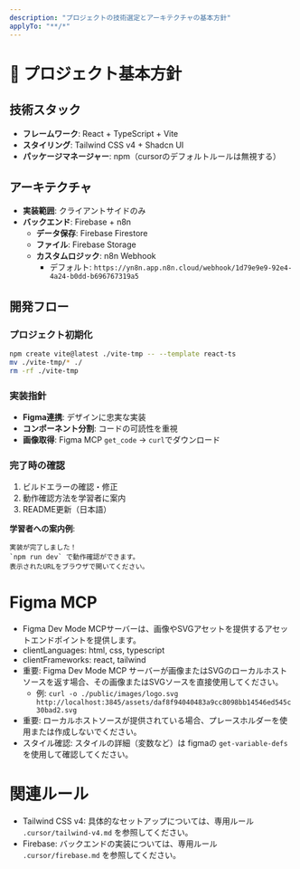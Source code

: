 ```yaml
---
description: "プロジェクトの技術選定とアーキテクチャの基本方針"
applyTo: "**/*"
---
```


# 🎯 プロジェクト基本方針

## 技術スタック
- **フレームワーク**: React + TypeScript + Vite
- **スタイリング**: Tailwind CSS v4 + Shadcn UI
- **パッケージマネージャー**: npm（cursorのデフォルトルールは無視する）

## アーキテクチャ
- **実装範囲**: クライアントサイドのみ
- **バックエンド**: Firebase + n8n
  - **データ保存**: Firebase Firestore
  - **ファイル**: Firebase Storage
  - **カスタムロジック**: n8n Webhook
    - デフォルト: `https://yn8n.app.n8n.cloud/webhook/1d79e9e9-92e4-4a24-b0dd-b696767319a5`

## 開発フロー

### プロジェクト初期化
```bash
npm create vite@latest ./vite-tmp -- --template react-ts
mv ./vite-tmp/* ./
rm -rf ./vite-tmp
```

### 実装指針
- **Figma連携**: デザインに忠実な実装
- **コンポーネント分割**: コードの可読性を重視
- **画像取得**: Figma MCP `get_code` → `curl`でダウンロード

### 完了時の確認
1. ビルドエラーの確認・修正
2. 動作確認方法を学習者に案内
3. README更新（日本語）

**学習者への案内例**:
```
実装が完了しました！
`npm run dev` で動作確認ができます。
表示されたURLをブラウザで開いてください。
```

# Figma MCP
- Figma Dev Mode MCPサーバーは、画像やSVGアセットを提供するアセットエンドポイントを提供します。
- clientLanguages: html, css, typescript
- clientFrameworks: react, tailwind
- 重要: Figma Dev Mode MCP サーバーが画像またはSVGのローカルホストソースを返す場合、その画像またはSVGソースを直接使用してください。
    - 例: `curl -o ./public/images/logo.svg http://localhost:3845/assets/daf8f94040483a9cc8098bb14546ed545c30bad2.svg`
- 重要: ローカルホストソースが提供されている場合、プレースホルダーを使用または作成しないでください。
- スタイル確認: スタイルの詳細（変数など）は figmaの `get-variable-defs` を使用して確認してください。

# 関連ルール
- Tailwind CSS v4: 具体的なセットアップについては、専用ルール `.cursor/tailwind-v4.md` を参照してください。
- Firebase: バックエンドの実装については、専用ルール `.cursor/firebase.md` を参照してください。